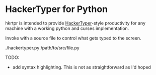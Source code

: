 # HackerTyper for Python

hkrtpr is intended to provide [HackerTyper][hackertyper]-style productivity for any machine with a
working python and curses implementation.

Invoke with a source file to control what gets typed to the screen.

  ./hackertyper.py /path/to/src/file.py

TODO:

* add syntax highlighting.  This is not as straightforward as I'd hoped



[hackertyper]:http://hackertyper.com


